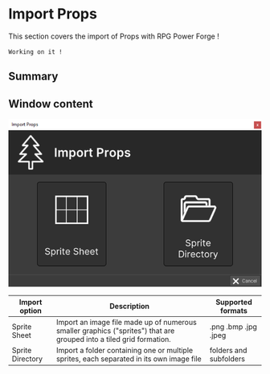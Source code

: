 # Import Props

This section covers the import of Props with RPG Power Forge !

```admonish warning title="🛠️"
Working on it !
```

## Summary

## Window content

![import_props_window.png](../../../../../../media/user_manual/assets_management/import_props/import_props_window.png)

Import option|Description|Supported formats
--------|--------|--------
Sprite Sheet|Import an image file made up of numerous smaller graphics ("sprites") that are grouped into a tiled grid formation.|.png .bmp .jpg .jpeg
Sprite Directory|Import a folder containing one or multiple sprites, each separated in its own image file|folders and subfolders
